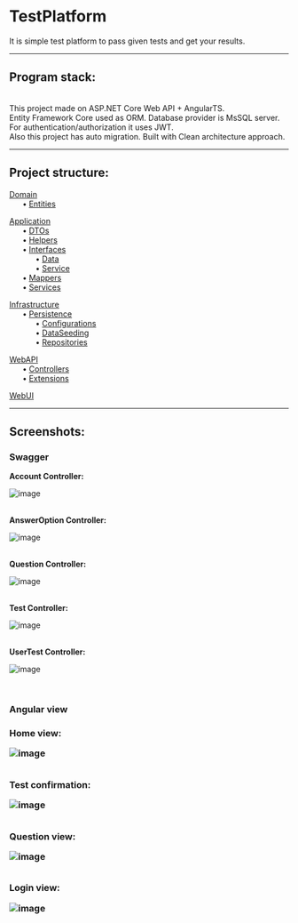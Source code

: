 # TestPlatform


It is simple test platform to pass given tests and get your results.

<hr>
<h2>Program stack:</h2> 
<br>This project made on ASP.NET Core Web API + AngularTS. 
<br>Entity Framework Core used as ORM. Database provider is MsSQL server.
<br>For authentication/authorization it uses JWT.
<br>Also this project has auto migration. Built with Clean architecture approach.

<hr>
<h2>Project structure:</h2>

<a href="https://github.com/ASTR0-1/TestPlatform/tree/main/TestPlatform.Domain">Domain</a><br>
&nbsp;&nbsp;&nbsp;&nbsp;&nbsp;&nbsp;&#x2022; <a href="https://github.com/ASTR0-1/TestPlatform/tree/main/TestPlatform.Domain/Entities">Entities</a><br>

<a href="https://github.com/ASTR0-1/TestPlatform/tree/main/TestPlatform.Application">Application</a><br>
&nbsp;&nbsp;&nbsp;&nbsp;&nbsp;&nbsp;&#x2022; <a href="https://github.com/ASTR0-1/TestPlatform/tree/main/TestPlatform.Application/DTOs">DTOs</a><br>
&nbsp;&nbsp;&nbsp;&nbsp;&nbsp;&nbsp;&#x2022; <a href="https://github.com/ASTR0-1/TestPlatform/tree/main/TestPlatform.Application/Helpers">Helpers</a><br>
&nbsp;&nbsp;&nbsp;&nbsp;&nbsp;&nbsp;&#x2022; <a href="https://github.com/ASTR0-1/TestPlatform/tree/main/TestPlatform.Application/Interfaces">Interfaces</a><br>
&nbsp;&nbsp;&nbsp;&nbsp;&nbsp;&nbsp;&nbsp;&nbsp;&nbsp;&nbsp;&nbsp;&nbsp;&#x2022; <a href="https://github.com/ASTR0-1/TestPlatform/tree/main/TestPlatform.Application/Interfaces/Data">Data</a><br>
&nbsp;&nbsp;&nbsp;&nbsp;&nbsp;&nbsp;&nbsp;&nbsp;&nbsp;&nbsp;&nbsp;&nbsp;&#x2022; <a href="https://github.com/ASTR0-1/TestPlatform/tree/main/TestPlatform.Application/Interfaces/Service">Service</a><br>
&nbsp;&nbsp;&nbsp;&nbsp;&nbsp;&nbsp;&#x2022; <a href="https://github.com/ASTR0-1/TestPlatform/tree/main/TestPlatform.Application/Mappers">Mappers</a><br>
&nbsp;&nbsp;&nbsp;&nbsp;&nbsp;&nbsp;&#x2022; <a href="https://github.com/ASTR0-1/TestPlatform/tree/main/TestPlatform.Application/Services">Services</a><br>

<a href="https://github.com/ASTR0-1/TestPlatform/tree/main/TestPlatform.Infrastructure">Infrastructure</a><br>
&nbsp;&nbsp;&nbsp;&nbsp;&nbsp;&nbsp;&#x2022; <a href="https://github.com/ASTR0-1/TestPlatform/tree/main/TestPlatform.Infrastructure/Persistence">Persistence</a><br>
&nbsp;&nbsp;&nbsp;&nbsp;&nbsp;&nbsp;&nbsp;&nbsp;&nbsp;&nbsp;&nbsp;&nbsp;&#x2022; <a href="https://github.com/ASTR0-1/TestPlatform/tree/main/TestPlatform.Infrastructure/Persistence/Configurations">Configurations</a><br>
&nbsp;&nbsp;&nbsp;&nbsp;&nbsp;&nbsp;&nbsp;&nbsp;&nbsp;&nbsp;&nbsp;&nbsp;&#x2022; <a href="https://github.com/ASTR0-1/TestPlatform/tree/main/TestPlatform.Infrastructure/Persistence/DataSeeding">DataSeeding</a><br>
&nbsp;&nbsp;&nbsp;&nbsp;&nbsp;&nbsp;&nbsp;&nbsp;&nbsp;&nbsp;&nbsp;&nbsp;&#x2022; <a href="https://github.com/ASTR0-1/TestPlatform/tree/main/TestPlatform.Infrastructure/Persistence/Repositories">Repositories</a><br>

<a href="https://github.com/ASTR0-1/TestPlatform/tree/main/TestPlatform.WebAPI">WebAPI</a><br>
&nbsp;&nbsp;&nbsp;&nbsp;&nbsp;&nbsp;&#x2022; <a href="https://github.com/ASTR0-1/TestPlatform/tree/main/TestPlatform.WebAPI/Controllers">Controllers</a><br>
&nbsp;&nbsp;&nbsp;&nbsp;&nbsp;&nbsp;&#x2022; <a href="https://github.com/ASTR0-1/TestPlatform/tree/main/TestPlatform.WebAPI/Extensions">Extensions</a><br>

<a href="https://github.com/ASTR0-1/TestPlatform/tree/main/TestPlatform.WebUI">WebUI</a><br>
<hr>
<h2>Screenshots:</h2>
<h3>Swagger</h3>
<b>Account Controller:</b><br>

![image](https://user-images.githubusercontent.com/71894616/222117021-a69f68ed-a780-446f-a451-8eaf1163ea5d.png)

<br>
<b>AnswerOption Controller:</b><br>

![image](https://user-images.githubusercontent.com/71894616/222117328-9ef72256-e5cb-4df4-ae91-4d6d7b6abcb6.png)

<br>
<b>Question Controller:</b><br>

![image](https://user-images.githubusercontent.com/71894616/222117357-15b92696-f044-4fe0-9ed8-803854f0f294.png)

<br>
<b>Test Controller:</b><br>

![image](https://user-images.githubusercontent.com/71894616/222117389-b5551449-6694-49f7-8ee2-c04c31cb10fe.png)

<br>
<b>UserTest Controller:</b><br>

![image](https://user-images.githubusercontent.com/71894616/222117417-8b8abfdd-6168-4137-9338-5a2761c503c7.png)

<br>

<h3>Angular view<h3>
<b>Home view:</b>

![image](https://user-images.githubusercontent.com/71894616/222119173-6d9421b9-d123-4704-b3e6-5837d91203a5.png)

<br>
<b>Test confirmation:</b>

![image](https://user-images.githubusercontent.com/71894616/222119781-6323ecda-a68e-4e78-ba59-8a2b78bb7138.png)

<br>
<b>Question view:</b>

![image](https://user-images.githubusercontent.com/71894616/222119913-8f186220-41da-4c0f-bd65-ca2ed7f5b122.png)

<br>
<b>Login view:</b>

![image](https://user-images.githubusercontent.com/71894616/222120007-337226b0-017f-46ed-bf1d-37e102a133a5.png)
